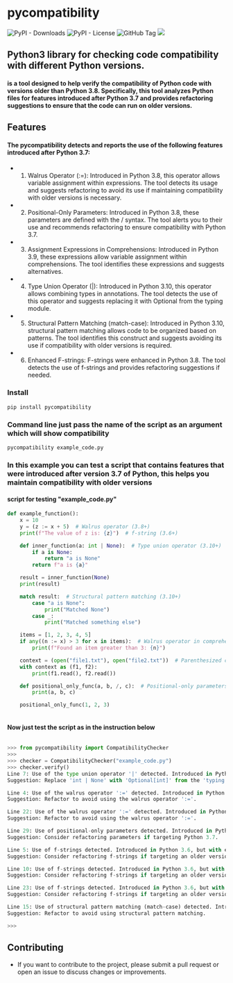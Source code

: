 # pycompatibility

![PyPI - Downloads](https://img.shields.io/pypi/dm/pycompatibility)
![PyPI - License](https://img.shields.io/pypi/l/pycompatibility)
![GitHub Tag](https://img.shields.io/github/v/tag/JuanBindez/pycompatibility?include_prereleases)
<a href="https://pypi.org/project/pycompatibility/"><img src="https://img.shields.io/pypi/v/pycompatibility" /></a>

## Python3 library for checking code compatibility with different Python versions.

#### is a tool designed to help verify the compatibility of Python code with versions older than Python 3.8. Specifically, this tool analyzes Python files for features introduced after Python 3.7 and provides refactoring suggestions to ensure that the code can run on older versions.


## Features

#### The pycompatibility detects and reports the use of the following features introduced after Python 3.7:

- 1. Walrus Operator (:=): Introduced in Python 3.8, this operator allows variable assignment within expressions. The tool detects its usage and suggests refactoring to avoid its use if maintaining compatibility with older versions is necessary.

- 2. Positional-Only Parameters: Introduced in Python 3.8, these parameters are defined with the / syntax. The tool alerts you to their use and recommends refactoring to ensure compatibility with Python 3.7.

- 3. Assignment Expressions in Comprehensions: Introduced in Python 3.9, these expressions allow variable assignment within comprehensions. The tool identifies these expressions and suggests alternatives.

- 4. Type Union Operator (|): Introduced in Python 3.10, this operator allows combining types in annotations. The tool detects the use of this operator and suggests replacing it with Optional from the typing module.

- 5. Structural Pattern Matching (match-case): Introduced in Python 3.10, structural pattern matching allows code to be organized based on patterns. The tool identifies this construct and suggests avoiding its use if compatibility with older versions is required.

- 6. Enhanced F-strings: F-strings were enhanced in Python 3.8. The tool detects the use of f-strings and provides refactoring suggestions if needed.


### Install

    pip install pycompatibility

### Command line just pass the name of the script as an argument which will show compatibility

    pycompatibility example_code.py


### In this example you can test a script that contains features that were introduced after version 3.7 of Python, this helps you maintain compatibility with older versions

#### script for testing "example_code.py"


```python
def example_function():
    x = 10
    y = (z := x + 5)  # Walrus operator (3.8+)
    print(f"The value of z is: {z}")  # f-string (3.6+)

    def inner_function(a: int | None):  # Type union operator (3.10+)
        if a is None:
            return "a is None"
        return f"a is {a}"

    result = inner_function(None)
    print(result)

    match result:  # Structural pattern matching (3.10+)
        case "a is None":
            print("Matched None")
        case _:
            print("Matched something else")

    items = [1, 2, 3, 4, 5]
    if any((n := x) > 3 for x in items):  # Walrus operator in comprehensions (3.9+)
        print(f"Found an item greater than 3: {n}")

    context = (open("file1.txt"), open("file2.txt"))  # Parenthesized context managers (3.9+)
    with context as (f1, f2):
        print(f1.read(), f2.read())

    def positional_only_func(a, b, /, c):  # Positional-only parameters (3.8+)
        print(a, b, c)

    positional_only_func(1, 2, 3)
    

```

#### Now just test the script as in the instruction below

```python

>>> from pycompatibility import CompatibilityChecker
>>> 
>>> checker = CompatibilityChecker("example_code.py")
>>> checker.verify()
Line 7: Use of the type union operator '|' detected. Introduced in Python 3.10+.
Suggestion: Replace 'int | None' with 'Optional[int]' from the 'typing' module.

Line 4: Use of the walrus operator ':=' detected. Introduced in Python 3.8+.
Suggestion: Refactor to avoid using the walrus operator ':='.

Line 22: Use of the walrus operator ':=' detected. Introduced in Python 3.8+.
Suggestion: Refactor to avoid using the walrus operator ':='.

Line 29: Use of positional-only parameters detected. Introduced in Python 3.8+.
Suggestion: Consider refactoring parameters if targeting Python 3.7.

Line 5: Use of f-strings detected. Introduced in Python 3.6, but with enhanced features in Python 3.8+.
Suggestion: Consider refactoring f-strings if targeting an older version of Python.

Line 10: Use of f-strings detected. Introduced in Python 3.6, but with enhanced features in Python 3.8+.
Suggestion: Consider refactoring f-strings if targeting an older version of Python.

Line 23: Use of f-strings detected. Introduced in Python 3.6, but with enhanced features in Python 3.8+.
Suggestion: Consider refactoring f-strings if targeting an older version of Python.

Line 15: Use of structural pattern matching (match-case) detected. Introduced in Python 3.10+.
Suggestion: Refactor to avoid using structural pattern matching.

>>> 


```


## Contributing

* If you want to contribute to the project, please submit a pull request or open an issue to discuss changes or improvements.